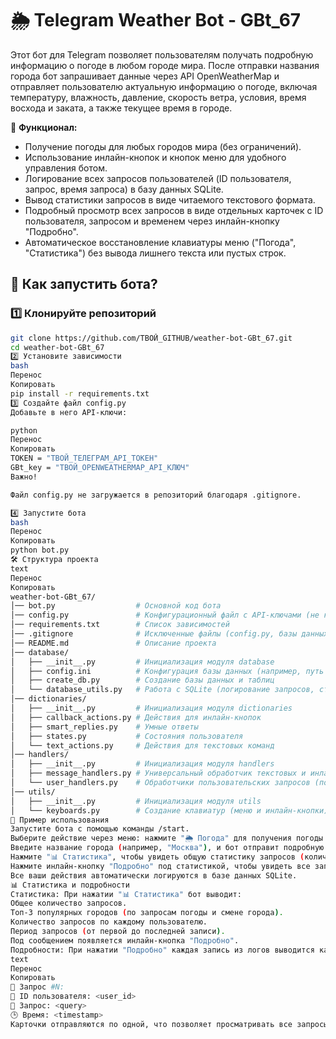 # 🌦️ Telegram Weather Bot - GBt_67

Этот бот для Telegram позволяет пользователям получать подробную информацию о погоде в любом городе мира. После отправки названия города бот запрашивает данные через API OpenWeatherMap и отправляет пользователю актуальную информацию о погоде, включая температуру, влажность, давление, скорость ветра, условия, время восхода и заката, а также текущее время в городе.

📌 **Функционал:**  
- Получение погоды для любых городов мира (без ограничений).  
- Использование инлайн-кнопок и кнопок меню для удобного управления ботом.  
- Логирование всех запросов пользователей (ID пользователя, запрос, время запроса) в базу данных SQLite.  
- Вывод статистики запросов в виде читаемого текстового формата.  
- Подробный просмотр всех запросов в виде отдельных карточек с ID пользователя, запросом и временем через инлайн-кнопку "Подробно".  
- Автоматическое восстановление клавиатуры меню ("Погода", "Статистика") без вывода лишнего текста или пустых строк.  

## 🚀 **Как запустить бота?**  

### 1️⃣ Клонируйте репозиторий  
```bash
git clone https://github.com/ТВОЙ_GITHUB/weather-bot-GBt_67.git
cd weather-bot-GBt_67
2️⃣ Установите зависимости
bash
Перенос
Копировать
pip install -r requirements.txt
3️⃣ Создайте файл config.py
Добавьте в него API-ключи:

python
Перенос
Копировать
TOKEN = "ТВОЙ_ТЕЛЕГРАМ_API_ТОКЕН"
GBt_key = "ТВОЙ_OPENWEATHERMAP_API_КЛЮЧ"
Важно!

Файл config.py не загружается в репозиторий благодаря .gitignore.

4️⃣ Запустите бота
bash
Перенос
Копировать
python bot.py
🛠 Структура проекта
text
Перенос
Копировать
weather-bot-GBt_67/
│── bot.py                  # Основной код бота
│── config.py               # Конфигурационный файл с API-ключами (не коммитится)
│── requirements.txt        # Список зависимостей
│── .gitignore              # Исключенные файлы (config.py, базы данных и др.)
│── README.md               # Описание проекта
│── database/
│   ├── __init__.py         # Инициализация модуля database
│   ├── config.ini          # Конфигурация базы данных (например, путь к SQLite)
│   ├── create_db.py        # Создание базы данных и таблиц
│   └── database_utils.py   # Работа с SQLite (логирование запросов, статистика, подробные данные)
│── dictionaries/
│   ├── __init__.py         # Инициализация модуля dictionaries
│   ├── callback_actions.py # Действия для инлайн-кнопок
│   ├── smart_replies.py    # Умные ответы
│   ├── states.py           # Состояния пользователя
│   └── text_actions.py     # Действия для текстовых команд
│── handlers/
│   ├── __init__.py         # Инициализация модуля handlers
│   ├── message_handlers.py # Универсальный обработчик текстовых и инлайн-команд
│   └── user_handlers.py    # Обработчики пользовательских запросов (погода, статистика, детали)
│── utils/
│   ├── __init__.py         # Инициализация модуля utils
│   └── keyboards.py        # Создание клавиатур (меню и инлайн-кнопки)
📝 Пример использования
Запустите бота с помощью команды /start.
Выберите действие через меню: нажмите "🌦️ Погода" для получения погоды по умолчанию (Смоленск) или "Установить город" для ввода нового города.
Введите название города (например, "Москва"), и бот отправит подробную информацию о погоде.
Нажмите "📊 Статистика", чтобы увидеть общую статистику запросов (количество, популярные города, пользователи, период).
Нажмите инлайн-кнопку "Подробно" под статистикой, чтобы увидеть все запросы в виде отдельных карточек с ID пользователя, запросом и временем.
Все ваши действия автоматически логируются в базе данных SQLite.
📊 Статистика и подробности
Статистика: При нажатии "📊 Статистика" бот выводит:
Общее количество запросов.
Топ-3 популярных городов (по запросам погоды и смене города).
Количество запросов по каждому пользователю.
Период запросов (от первой до последней записи).
Под сообщением появляется инлайн-кнопка "Подробно".
Подробности: При нажатии "Подробно" каждая запись из логов выводится как отдельная карточка:
text
Перенос
Копировать
📰 Запрос #N:
👤 ID пользователя: <user_id>
📜 Запрос: <query>
🕒 Время: <timestamp>
Карточки отправляются по одной, что позволяет просматривать все запросы без ограничений длины сообщения.
